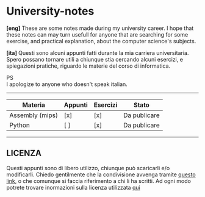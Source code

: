 # University-notes
   
**[eng]**
These are some notes made during my university career. I hope that these notes can may turn usefull for anyone that are searching for some exercise, and practical explanation, about the computer science's subjects.   
   
**[ita]**
Questi sono alcuni appunti fatti durante la mia carriera universitaria. Spero possano tornare utili a chiunque stia cercando alcuni esercizi, e spiegazioni pratiche, riguardo le materie del corso di informatica.
   
PS   
I apologize to anyone who doesn't speak italian.   

---

 Materia         | Appunti | Esercizi | Stato
-----------------|---------|----------|-------------
 Assembly (mips) |   [x]   |   [x]    | Da publicare
 Python          |   [ ]   |   [x]    | Da publicare
 
 ---
 
 ## LICENZA
 
 Questi appunti sono di libero utilizzo, chiunque può scaricarli e/o modificarli. Chiedo gentilmente che la condivisione avvenga tramite [questo link](https://github.com/Rurik-D/University-notes), o che comunque si faccia riferimento a chi li ha scritti.
 Ad ogni modo potrete trovare inormazioni sulla licenza utilizzata [qui](https://github.com/Rurik-D/University-notes/blob/main/LICENSE)
 
